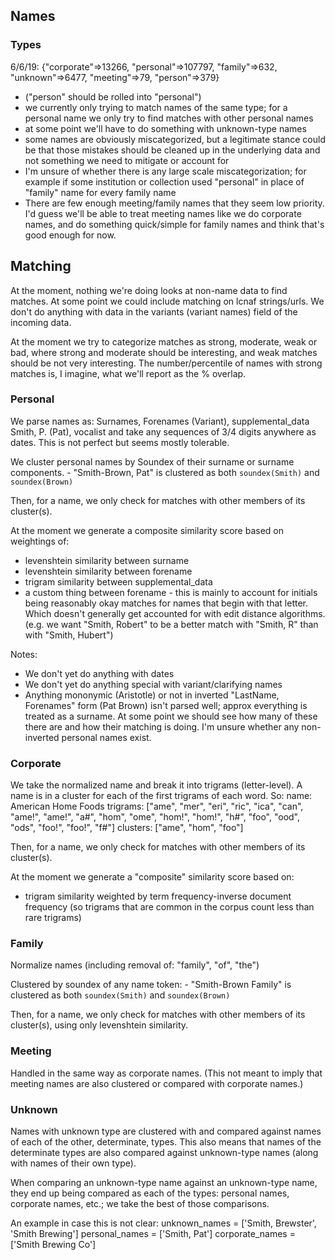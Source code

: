 
## Names

### Types

6/6/19: {"corporate"=>13266, "personal"=>107797, "family"=>632,
         "unknown"=>6477, "meeting"=>79, "person"=>379}

- ("person" should be rolled into "personal")
- we currently only trying to match names of the same type; for a personal name we only try to find matches with other personal names
- at some point we'll have to do something with unknown-type names
- some names are obviously miscategorized, but a legitimate stance could be that those mistakes should be cleaned up in the underlying data and not something we need to mitigate or account for
- I'm unsure of whether there is any large scale miscategorization; for example if some institution or collection used "personal" in place of "family" name for every family name
- There are few enough meeting/family names that they seem low priority. I'd guess we'll be able to treat meeting names like we do corporate names, and do something quick/simple for family names and think that's good enough for now.

## Matching

At the moment, nothing we're doing looks at non-name data to find matches. At some point we could include matching on lcnaf strings/urls. We don't do anything with data in the variants (variant names) field of the incoming data.

At the moment we try to categorize matches as strong, moderate, weak or bad, where strong and moderate should be interesting, and weak matches should be not very interesting. The number/percentile of names with strong matches is, I imagine, what we'll report as the % overlap.

### Personal

We parse names as:
	Surnames, Forenames (Variant), supplemental_data
	Smith, P. (Pat), vocalist
and take any sequences of 3/4 digits anywhere as dates. This is not perfect but seems mostly tolerable.

We cluster personal names by Soundex of their surname or surname components.
	- "Smith-Brown, Pat" is clustered as both ```soundex(Smith)``` and ```soundex(Brown)```

Then, for a name, we only check for matches with other members of its cluster(s).

At the moment we generate a composite similarity score based on weightings of:

- levenshtein similarity between surname
- levenshtein similarity between forename
- trigram similarity between supplemental_data
- a custom thing between forename - this is mainly to account for initials being reasonably okay matches for names that begin with that letter. Which doesn't generally get accounted for with edit distance algorithms. (e.g. we want "Smith, Robert" to be a better match with "Smith, R" than with "Smith, Hubert")

Notes:
- We don't yet do anything with dates
- We don't yet do anything special with variant/clarifying names
- Anything mononymic (Aristotle) or not in inverted "LastName, Forenames" form (Pat Brown) isn't parsed well; approx everything is treated as a surname. At some point we should see how many of these there are and how their matching is doing. I'm unsure whether any non-inverted personal names exist.

### Corporate

We take the normalized name and break it into trigrams (letter-level). A name is in a cluster for each of the first trigrams of each word. So:
	name: American Home Foods
	trigrams: ["ame", "mer", "eri", "ric", "ica", "can", "ame!", "ame!", "a#", "hom", "ome", "hom!", "hom!", "h#", "foo", "ood", "ods", "foo!", "foo!", "f#"]
	clusters: ["ame", "hom", "foo"]

Then, for a name, we only check for matches with other members of its cluster(s).

At the moment we generate a "composite" similarity score based on:
 - trigram similarity weighted by term frequency-inverse document frequency (so trigrams that are common in the corpus count less than rare trigrams)

### Family

Normalize names (including removal of: "family", "of", "the")

Clustered by soundex of any name token:
		- "Smith-Brown Family" is clustered as both ```soundex(Smith)``` and ```soundex(Brown)```

Then, for a name, we only check for matches with other members of its cluster(s), using only
levenshtein similarity.

### Meeting

Handled in the same way as corporate names. (This not meant to imply that meeting names are also clustered or compared with corporate names.)

### Unknown

Names with unknown type are clustered with and compared against names of each of the other, determinate, types. This also means that names of the determinate types are also compared against unknown-type names (along with names of their own type).

When comparing an unknown-type name against an unknown-type name, they end up being compared
as each of the types: personal names, corporate names, etc.; we take the best of those comparisons.

An example in case this is not clear:
	unknown_names = ['Smith, Brewster', 'Smith Brewing']
	personal_names = ['Smith, Pat']
	corporate_names = ['Smith Brewing Co']






